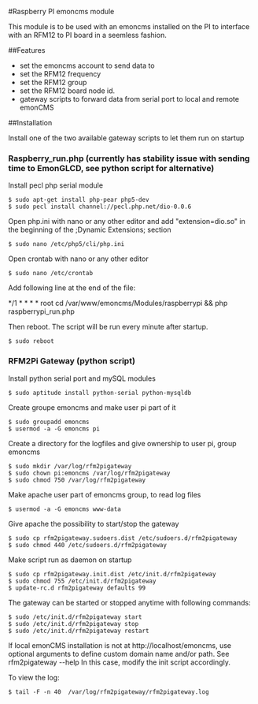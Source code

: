 #Raspberry PI emoncms module

This module is to be used with an emoncms installed on the PI to interface with an RFM12 to PI board in a seemless fashion.

##Features
- set the emoncms account to send data to
- set the RFM12 frequency
- set the RFM12 group
- set the RFM12 board node id.
- gateway scripts to forward data from serial port to local and remote emonCMS

##Installation

Install one of the two available gateway scripts to let them run on startup

### Raspberry_run.php (currently has stability issue with sending time to EmonGLCD, see python script for alternative)

  Install pecl php serial module

    $ sudo apt-get install php-pear php5-dev
    $ sudo pecl install channel://pecl.php.net/dio-0.0.6

  Open php.ini with nano or any other editor and add "extension=dio.so"
  in the beginning of the ;Dynamic Extensions; section

    $ sudo nano /etc/php5/cli/php.ini

  Open crontab with nano or any other editor

    $ sudo nano /etc/crontab

  Add following line at the end of the file:

  */1 * * * * root cd /var/www/emoncms/Modules/raspberrypi && php raspberrypi_run.php

  Then reboot. The script will be run every minute after startup.

    $ sudo reboot

### RFM2Pi Gateway (python script)

  Install python serial port and mySQL modules

    $ sudo aptitude install python-serial python-mysqldb
  
  Create groupe emoncms and make user pi part of it

    $ sudo groupadd emoncms
    $ usermod -a -G emoncms pi

  Create a directory for the logfiles and give ownership to user pi, group emoncms

    $ sudo mkdir /var/log/rfm2pigateway
    $ sudo chown pi:emoncms /var/log/rfm2pigateway
    $ sudo chmod 750 /var/log/rfm2pigateway

  Make apache user part of emoncms group, to read log files
    
    $ usermod -a -G emoncms www-data

  Give apache the possibility to start/stop the gateway
    
    $ sudo cp rfm2pigateway.sudoers.dist /etc/sudoers.d/rfm2pigateway
    $ sudo chmod 440 /etc/sudoers.d/rfm2pigateway

  Make script run as daemon on startup

    $ sudo cp rfm2pigateway.init.dist /etc/init.d/rfm2pigateway
    $ sudo chmod 755 /etc/init.d/rfm2pigateway
    $ update-rc.d rfm2pigateway defaults 99

  The gateway can be started or stopped anytime with following commands:

    $ sudo /etc/init.d/rfm2pigateway start
    $ sudo /etc/init.d/rfm2pigateway stop
    $ sudo /etc/init.d/rfm2pigateway restart
    
  If local emonCMS installation is not at http://localhost/emoncms, use optional
  arguments to define custom domain name and/or path. See rfm2pigateway --help
  In this case, modify the init script accordingly.
  
  To view the log:
    
    $ tail -F -n 40  /var/log/rfm2pigateway/rfm2pigateway.log

